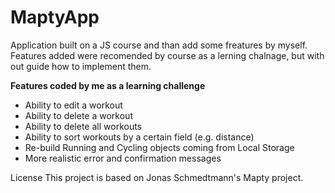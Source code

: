 # MaptyApp

Application built on a JS course and than add some freatures by myself.
Features added were recomended by course as a lerning chalnage, but with out guide how to implement them.

**Features coded by me as a learning challenge**
- Ability to edit a workout
- Ability to delete a workout
- Ability to delete all workouts
- Ability to sort workouts by a certain field (e.g. distance)
- Re-build Running and Cycling objects coming from Local Storage
- More realistic error and confirmation messages
 

License
This project is based on Jonas Schmedtmann's Mapty project.
